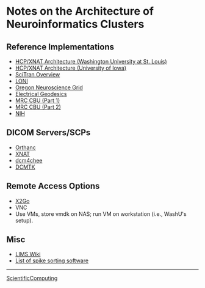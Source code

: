 

Notes on the Architecture of Neuroinformatics Clusters
======================================================

Reference Implementations
-------------------------

-   [HCP/XNAT Architecture (Washington University at St. Louis)](https://wiki.xnat.org/display/XNAT16/Example+XNAT+Architecture)
-   [HCP/XNAT Architecture (University of Iowa)](https://wiki.xnat.org/display/XNAT16/XNAT+Hardware+for+Enterprise+Storage)
-   [SciTran Overview](https://scitran.github.io/#technology)
-   [LONI](http://www.loni.usc.edu/about_loni/resources/ComputingResources.php)
-   [Oregon Neuroscience Grid](https://lcni.uoregon.edu/kb-articles/working-on-the-grid)
-   [Electrical Geodesics](http://www.egi.com/neuroinformatics/neuroinformatics-technologies)
-   [MRC CBU (Part 1)](http://imaging.mrc-cbu.cam.ac.uk/imaging/ScientificComputing)
-   [MRC CBU (Part 2)](http://imaging.mrc-cbu.cam.ac.uk/imaging/ImagingComputing)
-   [NIH](https://hpc.nih.gov)

DICOM Servers/SCPs
------------------

-   [Orthanc](https://github.com/jodogne/Orthanc)
-   [XNAT](http://xnat.org/)
-   [dcm4chee](http://www.dcm4che.org)
-   [DCMTK](http://dicom.offis.de/dcmtk.php.en)

Remote Access Options
---------------------

-   [X2Go](http://wiki.x2go.org/doku.php)
-   VNC
-   Use VMs, store vmdk on NAS; run VM on workstation (i.e., WashU's setup).

Misc
----

-   [LIMS Wiki](http://www.limswiki.org/index.php/Main_Page)
-   [List of spike sorting software](https://simonster.github.io/SpikeSortingSoftware/)

* * * * *

[ScientificComputing](../ScientificComputing)
